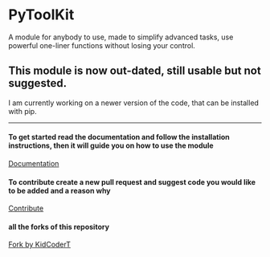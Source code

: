 # PyToolKit
A module for anybody to use, made to simplify advanced tasks, use powerful one-liner functions without losing your control.
## This module is now out-dated, still usable but not suggested.
I am currently working on a newer version of the code, that can be installed with pip.

<hr>

#### To get started read the documentation and follow the installation instructions, then it will guide you on how to use the module
[Documentation](https://sapphirekr.gitbook.io/how-to-use-pytoolkit/)

#### To contribute create a new pull request and suggest code you would like to be added and a reason why
[Contribute](https://github.com/Sapphire-code/PyToolKit/pulls)

#### all the forks of this repository
[Fork by KidCoderT](https://github.com/KidCoderT/systool-kit)
